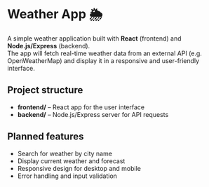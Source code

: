# Weather App 🌦️

A simple weather application built with **React** (frontend) and **Node.js/Express** (backend).  
The app will fetch real-time weather data from an external API (e.g. OpenWeatherMap) and display it in a responsive and user-friendly interface.

## Project structure

- **frontend/** – React app for the user interface
- **backend/** – Node.js/Express server for API requests

## Planned features

- Search for weather by city name
- Display current weather and forecast
- Responsive design for desktop and mobile
- Error handling and input validation
